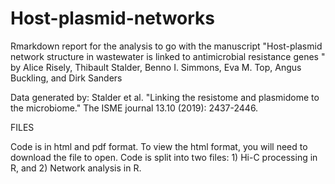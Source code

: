 # Host-plasmid-networks

Rmarkdown report for the analysis to go with the manuscript "Host-plasmid network structure in wastewater is linked to antimicrobial resistance genes " by Alice Risely, Thibault Stalder, Benno I. Simmons, Eva M. Top, Angus Buckling, and Dirk Sanders

Data generated by: Stalder et al. "Linking the resistome and plasmidome to the microbiome." The ISME journal 13.10 (2019): 2437-2446.

FILES

Code is in html and pdf format. To view the html format, you will need to download the file to open. 
Code is split into two files: 1) Hi-C processing in R, and 2) Network analysis in R. 
